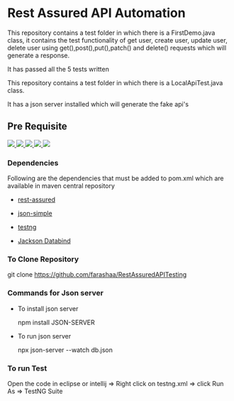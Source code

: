 # Rest Assured API Automation

<p> This repository contains a test folder in which there is a FirstDemo.java class, it contains the test functionality of get user, create user, update user, delete user using get(),post(),put(),patch() and delete() requests which will generate a response.</p>

<p> It has passed all the 5 tests written</p>

<p> This repository contains a test folder in which there is a LocalApiTest.java class. </p>

<p>It has a json server installed which will generate the fake api's</p>



## Pre Requisite

<a href="https://www.npmjs.com/package/readme-md-generator">
<img src="https://img.shields.io/badge/-Rest Assured v4.4.0 -red?logo=RestAssured&logoColor=black&"/>
</a>

<a href="https://www.npmjs.com/package/readme-md-generator">
<img src="https://img.shields.io/badge/-JAVA V1.8.x-blue?logo=java&logoColor=black&"/>
</a>

<a href="https://www.npmjs.com/package/readme-md-generator">
<img src="https://img.shields.io/badge/-TESTNG v7.4.0-green?logo=testNG&logoColor=black&"/>
</a>

<a href="https://www.npmjs.com/package/readme-md-generator">
<img src="https://img.shields.io/badge/-nodeJS v14.17.5-yellow?logo=nodeJS&logoColor=black&"/>
</a>

<a href="https://www.npmjs.com/package/readme-md-generator">
<img src="https://img.shields.io/badge/-Maven v3.8.4-violet?logo=Maven&logoColor=black&"/>
</a>


### Dependencies


<p>Following are the dependencies that must be added to pom.xml which are available in maven central repository</p>

 * <a href="https://mvnrepository.com/artifact/io.rest-assured/rest-assured/4.4.0">rest-assured</a>


* <a href="https://mvnrepository.com/artifact/com.googlecode.json-simple/json-simple/1.1.1">json-simple</a>


* <a href="https://mvnrepository.com/artifact/org.testng/testng/7.4.0">testng</a>


* <a href="https://mvnrepository.com/artifact/com.fasterxml.jackson.core/jackson-databind/2.13.0">Jackson Databind</a>


### To Clone Repository

   git clone https://github.com/farashaa/RestAssuredAPITesting

 
### Commands for Json server 
 
* To install json server
 
  npm install JSON-SERVER
  
  
* To run json server
  
  npx json-server --watch db.json
  
 
### To run Test
 
   <p> Open the code in eclipse or intellij  => Right click on testng.xml  => click Run As  => TestNG Suite</p>
 


